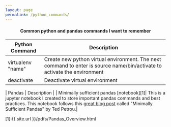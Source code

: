 ```yaml
---
layout: page
permalink: /python_commands/
---
```


<center> <h4> Common python and pandas commands I want to remember</h4> </center>


| Python Command      | Description |
| ----------- | ----------- |
| virtualenv "name" | Create new python virtual environment. The next command to enter is source name/bin/activate to activate the environment|
| deactivate | Deactivate virtual environment|

| Pandas | Description |
| Minimally sufficient pandas [notebook][1]| This is a jupyter notebook I created to store important pandas commands and best practices. This notebook follows this [great blog post](https://medium.com/dunder-data/minimally-sufficient-pandas-a8e67f2a2428) called "Minimally Sufficient Pandas" by Ted Petrou.|

[1]:{{ site.url }}/pdfs/Pandas_Overview.html
